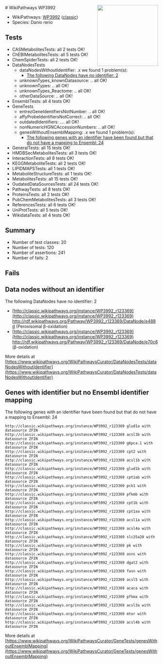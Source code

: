 <img style="float: right; width: 200px" src="https://upload.wikimedia.org/wikipedia/commons/thumb/8/83/Wplogo_with_text_500.png/640px-Wplogo_with_text_500.png" />
# WikiPathways WP3992

* WikiPathways: [WP3992](https://wikipathways.org/pathways/WP3992) ([classic](https://classic.wikipathways.org/instance/WP3992))
* Species: Danio rerio
## Tests
* CASMetabolitesTests: all 2 tests OK!
* ChEBIMetabolitesTests: all 5 tests OK!
* ChemSpiderTests: all 2 tests OK!
* DataNodesTests
    * dataNodesWithoutIdentifier: .x we found 1 problem(s):
        * [The following DataNodes have no identifier: 2](#d2d32fa1)
    * unknownTypes_knownDatasource: .. all OK!
    * unknownTypes: .. all OK!
    * unknownTypes_Reactome: .. all OK!
    * otherDataSource: .. all OK!
* EnsemblTests: all 4 tests OK!
* GeneTests
    * entrezGeneIdentifiersNotNumber: .. all OK!
    * affyProbeIdentifiersNotCorrect: .. all OK!
    * outdatedIdentifiers: .... all OK!
    * nonNumericHGNCAccessionNumbers: .. all OK!
    * genesWithoutEnsemblMapping: .x we found 1 problem(s):
        * [The following genes with an identifier have been found but that do not have a mapping to Ensembl: 24](#c4e54330)
* GeneralTests: all 15 tests OK!
* HMDBSecMetabolitesTests: all 3 tests OK!
* InteractionTests: all 8 tests OK!
* KEGGMetaboliteTests: all 2 tests OK!
* LIPIDMAPSTests: all 1 tests OK!
* MetaboliteStructureTests: all 1 tests OK!
* MetabolitesTests: all 15 tests OK!
* OudatedDataSourcesTests: all 24 tests OK!
* PathwayTests: all 8 tests OK!
* ProteinsTests: all 2 tests OK!
* PubChemMetabolitesTests: all 3 tests OK!
* ReferencesTests: all 6 tests OK!
* UniProtTests: all 5 tests OK!
* WikidataTests: all 4 tests OK!


## Summary

* Number of test classes: 20
* Number of tests: 120
* Number of assertions: 241
* Number of fails: 2

## Fails

<a name="d2d32fa1" />

## Data nodes without an identifier

The following DataNodes have no identifier: 2

* [http://classic.wikipathways.org/instance/WP3992_r123369](http://classic.wikipathways.org/instance/WP3992_r123369) http://rdf.wikipathways.org/Pathway/WP3992_r123369/DataNode/e488d (Peroxisomal β-oxidation)
* [http://classic.wikipathways.org/instance/WP3992_r123369](http://classic.wikipathways.org/instance/WP3992_r123369) http://rdf.wikipathways.org/Pathway/WP3992_r123369/DataNode/e70c6 (β-oxidation)


More details at [https://www.wikipathways.org/WikiPathwaysCurator/DataNodesTests/dataNodesWithoutIdentifier](https://www.wikipathways.org/WikiPathwaysCurator/DataNodesTests/dataNodesWithoutIdentifier)

<a name="c4e54330" />

## Genes with identifier but no Ensembl identifier mapping

The following genes with an identifier have been found but that do not have a mapping to Ensembl: 24
```
http://classic.wikipathways.org/instance/WP3992_r123369 glud1a with datasource ZFIN
http://classic.wikipathways.org/instance/WP3992_r123369 acsl3b with datasource ZFIN
http://classic.wikipathways.org/instance/WP3992_r123369 g6pca.1 with datasource ZFIN
http://classic.wikipathways.org/instance/WP3992_r123369 cpt2 with datasource ZFIN
http://classic.wikipathways.org/instance/WP3992_r123369 acsl1b with datasource ZFIN
http://classic.wikipathways.org/instance/WP3992_r123369 glud1b with datasource ZFIN
http://classic.wikipathways.org/instance/WP3992_r123369 cpt1ab with datasource ZFIN
http://classic.wikipathways.org/instance/WP3992_r123369 pck1 with datasource ZFIN
http://classic.wikipathways.org/instance/WP3992_r123369 pfkmb with datasource ZFIN
http://classic.wikipathways.org/instance/WP3992_r123369 cpt1b with datasource ZFIN
http://classic.wikipathways.org/instance/WP3992_r123369 cpt1aa with datasource ZFIN
http://classic.wikipathways.org/instance/WP3992_r123369 acsl1a with datasource ZFIN
http://classic.wikipathways.org/instance/WP3992_r123369 acsl4a with datasource ZFIN
http://classic.wikipathways.org/instance/WP3992_r123369 slc25a20 with datasource ZFIN
http://classic.wikipathways.org/instance/WP3992_r123369 pk with datasource ZFIN
http://classic.wikipathways.org/instance/WP3992_r123369 asns with datasource ZFIN
http://classic.wikipathways.org/instance/WP3992_r123369 dgat2 with datasource ZFIN
http://classic.wikipathways.org/instance/WP3992_r123369 fasn with datasource ZFIN
http://classic.wikipathways.org/instance/WP3992_r123369 acsl5 with datasource ZFIN
http://classic.wikipathways.org/instance/WP3992_r123369 acaca with datasource ZFIN
http://classic.wikipathways.org/instance/WP3992_r123369 pfkma with datasource ZFIN
http://classic.wikipathways.org/instance/WP3992_r123369 acsl3a with datasource ZFIN
http://classic.wikipathways.org/instance/WP3992_r123369 mtor with datasource ZFIN
http://classic.wikipathways.org/instance/WP3992_r123369 acsl4b with datasource ZFIN
```

More details at [https://www.wikipathways.org/WikiPathwaysCurator/GeneTests/genesWithoutEnsemblMapping](https://www.wikipathways.org/WikiPathwaysCurator/GeneTests/genesWithoutEnsemblMapping)

